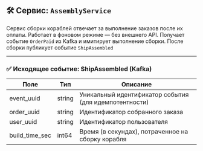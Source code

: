 ## 🛠️ Сервис: `AssemblyService`

Сервис сборки кораблей отвечает за выполнение заказов после их оплаты. Работает в фоновом режиме — без внешнего API. Получает событие `OrderPaid` из Kafka и имитирует выполнение сборки. После сборки публикует событие `ShipAssembled`

---

### ✅ Исходящее событие: **ShipAssembled** (Kafka)

| Поле           | Тип    | Описание                                                                 |
|----------------|--------|--------------------------------------------------------------------------|
| event_uuid     | string | Уникальный идентификатор события (для идемпотентности)                   |
| order_uuid     | string | Идентификатор собранного заказа                                         |
| user_uuid      | string | Идентификатор пользователя                                               |
| build_time_sec | int64  | Время (в секундах), потраченное на сборку корабля                        |
